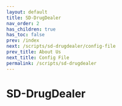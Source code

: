 ```yaml
---
layout: default
title: SD-DrugDealer
nav_order: 2
has_children: true
has_toc: false
prev: /index
next: /scripts/sd-drugdealer/config-file
prev_title: About Us
next_title: Config File
permalink: /scripts/sd-drugdealer
---
```


# SD-DrugDealer
